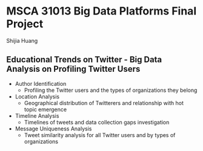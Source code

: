 # MSCA 31013 Big Data Platforms Final Project
Shijia Huang

## Educational Trends on Twitter - Big Data Analysis on Profiling Twitter Users

- Author Identification
  - Profiling the Twitter users and the types of organizations they belong
- Location Analysis
  - Geographical distribution of Twitterers and relationship with hot topic emergence
- Timeline Analysis
  - Timelines of tweets and data collection gaps investigation
- Message Uniqueness Analysis
  - Tweet similarity analysis for all Twitter users and by types of organizations
